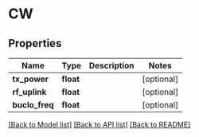 # CW

## Properties
Name | Type | Description | Notes
------------ | ------------- | ------------- | -------------
**tx_power** | **float** |  | [optional] 
**rf_uplink** | **float** |  | [optional] 
**buclo_freq** | **float** |  | [optional] 

[[Back to Model list]](../README.md#documentation-for-models) [[Back to API list]](../README.md#documentation-for-api-endpoints) [[Back to README]](../README.md)


